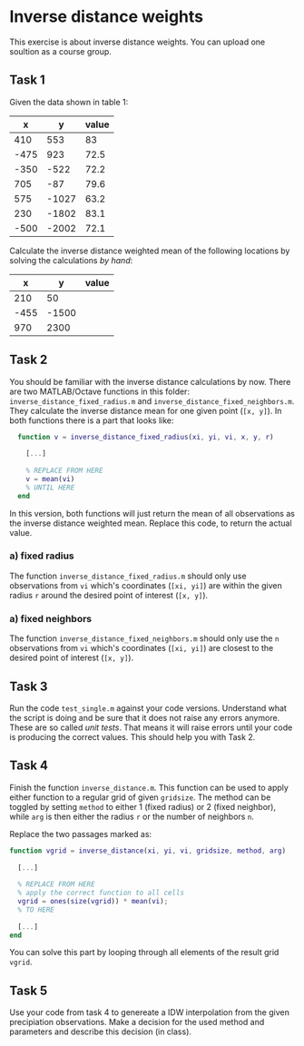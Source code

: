 # Inverse distance weights

This exercise is about inverse distance weights. You can upload one soultion as 
a course group. 

## Task 1

Given the data shown in table 1:

| x    | y     | value |
|------|-------|-------|
| 410  | 553   | 83    |
| -475 | 923   | 72.5  |
| -350 | -522  | 72.2  |
| 705  | -87   | 79.6  |
| 575  | -1027 | 63.2  |
| 230  | -1802 | 83.1  |
| -500 | -2002 | 72.1  |

Calculate the inverse distance weighted mean of the following locations by 
solving the calculations *by hand*:

| x    | y     | value |
|------|-------|-------| 
| 210  | 50    |       |
| -455 | -1500 |       |
| 970  | 2300  |       |

## Task 2

You should be familiar with the inverse distance calculations by now. There are 
two MATLAB/Octave functions in this folder: `inverse_distance_fixed_radius.m` 
and `inverse_distance_fixed_neighbors.m`. They calculate the inverse distance 
mean for one given point (`[x, y]`). In both functions there is a part that 
looks like:

```Matlab
  function v = inverse_distance_fixed_radius(xi, yi, vi, x, y, r)
    
    [...]
    
    % REPLACE FROM HERE
    v = mean(vi)
    % UNTIL HERE
  end
```

In this version, both functions will just return the mean of all observations as 
the inverse distance weighted mean. Replace this code, to return the actual 
value.

### a) fixed radius

The function `inverse_distance_fixed_radius.m` should only use observations from 
`vi` which's coordinates (`[xi, yi]`) are within the given radius `r` around the 
desired point of interest (`[x, y]`). 

### a) fixed neighbors

The function `inverse_distance_fixed_neighbors.m` should only use the `n` 
observations from `vi` which's coordinates (`[xi, yi]`) are closest to the 
desired point of interest (`[x, y]`). 

## Task 3

Run the code `test_single.m` against your code versions. Understand what the 
script is doing and be sure that it does not raise any errors anymore. 
These are so called *unit tests*. That means it will raise errors until your code 
is producing the correct values. This should help you with Task 2.

## Task 4

Finish the function `inverse_distance.m`. This function can be used to apply 
either function to a regular grid of given `gridsize`. The method can be toggled 
by setting `method` to either 1 (fixed radius) or 2 (fixed neighbor), while 
`arg` is then either the radius `r` or the number of neighbors `n`. 

Replace the two passages marked as:

```Matlab
function vgrid = inverse_distance(xi, yi, vi, gridsize, method, arg)
  
  [...]
  
  % REPLACE FROM HERE
  % apply the correct function to all cells
  vgrid = ones(size(vgrid)) * mean(vi);
  % TO HERE
  
  [...]
end 
```

You can solve this part by looping through all elements of 
the result grid `vgrid`.

## Task 5

Use your code from task 4 to genereate a IDW interpolation from the given 
precipiation observations. Make a decision for the used method and parameters 
and describe this decision (in class).